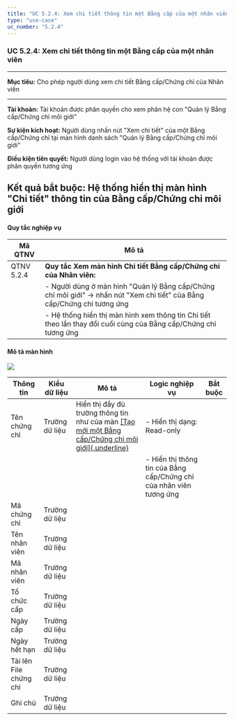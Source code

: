 ```yaml
---
title: "UC 5.2.4: Xem chi tiết thông tin một Bằng cấp của một nhân viên"
type: "use-case"
uc_number: "5.2.4"
---
```


### UC 5.2.4: Xem chi tiết thông tin một Bằng cấp của một nhân viên

  --------------------------------------------------------------------------------------------------------------------------------------------------------
  **Mục tiêu:**               Cho phép người dùng xem chi tiết Bằng cấp/Chứng chỉ của Nhân viên
  --------------------------- ----------------------------------------------------------------------------------------------------------------------------
  **Tài khoản:**              Tài khoản được phân quyền cho xem phân hệ con "Quản lý Bằng cấp/Chứng chỉ môi giới"

  **Sự kiện kích hoạt:**      Người dùng nhấn nút "Xem chi tiết" của một Bằng cấp/Chứng chỉ tại màn hình danh sách "Quản lý Bằng cấp/Chứng chỉ môi giới"

  **Điều kiện tiên quyết:**   Người dùng login vào hệ thống với tài khoản được phân quyền tương ứng

  **Kết quả bắt buộc:**       Hệ thống hiển thị màn hình "Chi tiết" thông tin của Bằng cấp/Chứng chỉ môi giới
  --------------------------------------------------------------------------------------------------------------------------------------------------------

#### Quy tắc nghiệp vụ

| **Mã QTNV** | **Mô tả** |
| --- | --- |
| QTNV 5.2.4 | **Quy tắc Xem màn hình Chi tiết Bằng cấp/Chứng chỉ của Nhân viên:** |
|  | - Người dùng ở màn hình "Quản lý Bằng cấp/Chứng chỉ môi giới" -\> nhấn nút "Xem chi tiết" của Bằng cấp/Chứng chỉ tương ứng |
|  | - Hệ thống hiển thị màn hình xem thông tin Chi tiết theo lần thay đổi cuối cùng của Bằng cấp/Chứng chỉ tương ứng |

#### Mô tả màn hình

![](media/image31.png)

| **Thông tin** | **Kiểu dữ liệu** | **Mô tả** | **Logic nghiệp vụ** | **Bắt buộc** |
| --- | --- | --- | --- | --- |
| Tên chứng chỉ | Trường dữ liệu | Hiển thị đầy đủ trường thông tin như của màn [[Tạo mới một Bằng cấp/Chứng chỉ môi giới]{.underline}](#uc-5.2.3-tạo-mới-bằng-cấpchứng-chỉ-môi-giới) | \- Hiển thị dạng: Read-only |  |
|  |  |  | \- Hiển thị thông tin của Bằng cấp/Chứng chỉ của nhân viên tương ứng |  |
| Mã chứng chỉ | Trường dữ liệu |  |  |  |
| Tên nhân viên | Trường dữ liệu |  |  |  |
| Mã nhân viên | Trường dữ liệu |  |  |  |
| Tổ chức cấp | Trường dữ liệu |  |  |  |
| Ngày cấp | Trường dữ liệu |  |  |  |
| Ngày hết hạn | Trường dữ liệu |  |  |  |
| Tải lên File chứng chỉ | Trường dữ liệu |  |  |  |
| Ghi chú | Trường dữ liệu |  |  |  |
